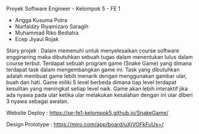 Proyek Software Engineer - Kelompok 5 - FE 1

- Angga Kusuma Putra
- Nurfaidzy Riyamizaro Saragih
- Muhammad Riko Bediatra
- Ecep Jiyaul Rojak


Story projek :
Dalam memenuhi untuk menyelesaikan course software engginering maka dibutuhkan sebuah tugas dalam menentukan lulus dalam course terbut. Terdapat sebuah program game (Snake Game) yang dimana terdapat task dalam mengembangkan game ini. Task yang dibutuhkan adalah membuat game lebih menarik dengan menggunakan gambar ular, buah dan hati. Game miliki 5 level berbeda dimana tiap level terdapat kesulitan yang meningkat setiap level naik. Game akan lebih interaktif jika ada nyawa pada ular ketika ular melakukan kesalahan dengan ini ular diberi 3 nyawa sebagai awalan.

Website Deploy :
https://se-fe1-kelompok5.github.io/SnakeGame/

Design Prototype : 
https://miro.com/app/board/uXjVOFkFuUs=/
